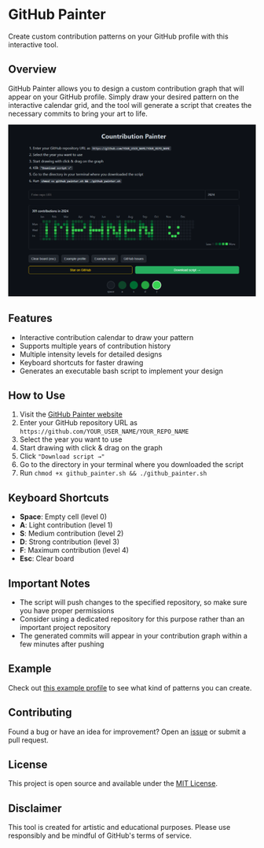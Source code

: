 # GitHub Painter

Create custom contribution patterns on your GitHub profile with this interactive tool.

## Overview

GitHub Painter allows you to design a custom contribution graph that will appear on your GitHub profile. Simply draw your desired pattern on the interactive calendar grid, and the tool will generate a script that creates the necessary commits to bring your art to life.

![GitHub Painter](https://github.com/YunggiAlyana/Contribution-painter/raw/main/preview.png)

## Features

- Interactive contribution calendar to draw your pattern
- Supports multiple years of contribution history
- Multiple intensity levels for detailed designs
- Keyboard shortcuts for faster drawing
- Generates an executable bash script to implement your design

## How to Use

1. Visit the [GitHub Painter website](https://github.com/YunggiAlyana/Contribution-painter)
2. Enter your GitHub repository URL as `https://github.com/YOUR_USER_NAME/YOUR_REPO_NAME`
3. Select the year you want to use
4. Start drawing with click & drag on the graph
5. Click `"Download script →"`
6. Go to the directory in your terminal where you downloaded the script
7. Run `chmod +x github_painter.sh && ./github_painter.sh`

## Keyboard Shortcuts

- **Space**: Empty cell (level 0)
- **A**: Light contribution (level 1)
- **S**: Medium contribution (level 2)
- **D**: Strong contribution (level 3)
- **F**: Maximum contribution (level 4)
- **Esc**: Clear board

## Important Notes

- The script will push changes to the specified repository, so make sure you have proper permissions
- Consider using a dedicated repository for this purpose rather than an important project repository
- The generated commits will appear in your contribution graph within a few minutes after pushing

## Example

Check out [this example profile](https://github.com/YunggiAlyana) to see what kind of patterns you can create.

## Contributing

Found a bug or have an idea for improvement? Open an [issue](https://github.com/YunggiAlyana/Contribution-painter/issues) or submit a pull request.

## License

This project is open source and available under the [MIT License](LICENSE).

## Disclaimer

This tool is created for artistic and educational purposes. Please use responsibly and be mindful of GitHub's terms of service.